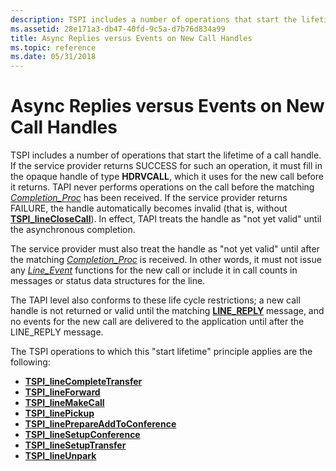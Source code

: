 ```yaml
---
description: TSPI includes a number of operations that start the lifetime of a call handle.
ms.assetid: 28e171a3-db47-40fd-9c5a-d7b76d834a99
title: Async Replies versus Events on New Call Handles
ms.topic: reference
ms.date: 05/31/2018
---
```


# Async Replies versus Events on New Call Handles

TSPI includes a number of operations that start the lifetime of a call handle. If the service provider returns SUCCESS for such an operation, it must fill in the opaque handle of type **HDRVCALL**, which it uses for the new call before it returns. TAPI never performs operations on the call before the matching [*Completion\_Proc*](/windows/win32/api/tspi/nc-tspi-async_completion) has been received. If the service provider returns FAILURE, the handle automatically becomes invalid (that is, without [**TSPI\_lineCloseCall**](/windows/win32/api/tspi/nf-tspi-tspi_lineclosecall)). In effect, TAPI treats the handle as "not yet valid" until the asynchronous completion.

The service provider must also treat the handle as "not yet valid" until after the matching [*Completion\_Proc*](/windows/win32/api/tspi/nc-tspi-async_completion) is received. In other words, it must not issue any [*Line\_Event*](/windows/win32/api/tspi/nc-tspi-lineevent) functions for the new call or include it in call counts in messages or status data structures for the line.

The TAPI level also conforms to these life cycle restrictions; a new call handle is not returned or valid until the matching [**LINE\_REPLY**](./line-reply.md) message, and no events for the new call are delivered to the application until after the LINE\_REPLY message.

The TSPI operations to which this "start lifetime" principle applies are the following:

-   [**TSPI\_lineCompleteTransfer**](/windows/win32/api/tspi/nf-tspi-tspi_linecompletetransfer)
-   [**TSPI\_lineForward**](/windows/win32/api/tspi/nf-tspi-tspi_lineforward)
-   [**TSPI\_lineMakeCall**](/windows/win32/api/tspi/nf-tspi-tspi_linemakecall)
-   [**TSPI\_linePickup**](/windows/win32/api/tspi/nf-tspi-tspi_linepickup)
-   [**TSPI\_linePrepareAddToConference**](/windows/win32/api/tspi/nf-tspi-tspi_lineprepareaddtoconference)
-   [**TSPI\_lineSetupConference**](/windows/win32/api/tspi/nf-tspi-tspi_linesetupconference)
-   [**TSPI\_lineSetupTransfer**](/windows/win32/api/tspi/nf-tspi-tspi_linesetuptransfer)
-   [**TSPI\_lineUnpark**](/windows/win32/api/tspi/nf-tspi-tspi_lineunpark)

 

 
